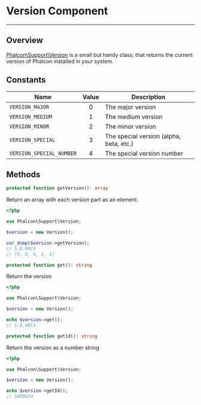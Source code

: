 # Version Component
- - -

## Overview
[Phalcon\Support\Version][version] is a small but handy class, that returns the current version of Phalcon installed in your system.


## Constants

| Name                     |  Value  | Description                            |
|--------------------------|:-------:|----------------------------------------|
| `VERSION_MAJOR`          |    0    | The major version                      |
| `VERSION_MEDIUM`         |    1    | The medium version                     |
| `VERSION_MINOR`          |    2    | The minor version                      |
| `VERSION_SPECIAL`        |    3    | The special version (alpha, beta, etc.) |
| `VERSION_SPECIAL_NUMBER` |    4    | The special version number             |

## Methods

```php
protected function getVersion(): array
```
Return an array with each version part as an element.

```php
<?php

use Phalcon\Support\Version;

$version = new Version();

var_dump($version->getVersion);
// 5.0.0RC4
// [5, 0, 0, 3, 4] 
```

```php
protected function get(): string
```
Return the version

```php
<?php

use Phalcon\Support\Version;

$version = new Version();

echo $version->get();
// 5.0.0RC4
```

```php
protected function getId(): string
```
Return the version as a number string

```php
<?php

use Phalcon\Support\Version;

$version = new Version();

echo $version->getId();
// 5000034
```

[version]: api/phalcon_support.md#supportversion
